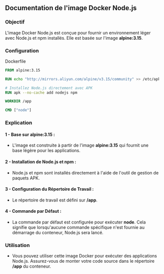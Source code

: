 ## Documentation de l'image Docker Node.js

### Objectif

L'image Docker Node.js est conçue pour fournir un environnement léger avec Node.js et npm installés. Elle est basée sur l'image **alpine:3.15**.

### Configuration

Dockerfile
```dockerfile
FROM alpine:3.15

RUN echo "http://mirrors.aliyun.com/alpine/v3.15/community" >> /etc/apk/repositories

# Installez Node.js directement avec APK
RUN apk --no-cache add nodejs npm

WORKDIR /app

CMD ["node"]
```

### Explication
#### 1 - Base sur alpine:3.15 :
- L'image est construite à partir de l'image **alpine:3.15** qui fournit une base légère pour les applications.
#### 2 - Installation de Node.js et npm :
- Node.js et npm sont installés directement à l'aide de l'outil de gestion de paquets APK.
#### 3 - Configuration du Répertoire de Travail :
- Le répertoire de travail est défini sur **/app**.
#### 4 - Commande par Défaut :
- La commande par défaut est configurée pour exécuter **node**. Cela signifie que lorsqu'aucune commande spécifique n'est fournie au démarrage du conteneur, Node.js sera lancé.
### Utilisation
- Vous pouvez utiliser cette image Docker pour exécuter des applications Node.js. Assurez-vous de monter votre code source dans le répertoire **/app** du conteneur.
